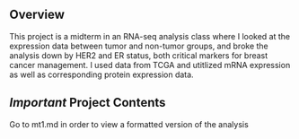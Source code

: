 ## Overview

This project is a midterm in an RNA-seq analysis class where I looked at the expression data between tumor and non-tumor groups, and broke the analysis down by HER2 and ER status, 
both critical markers for breast cancer management. I used data from TCGA and utitlized mRNA expression as well as corresponding protein expression data. 

## *Important* Project Contents

Go to mt1.md in order to view a formatted version of the analysis
